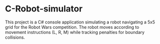 # C-Robot-simulator
This project is a C# console application simulating a robot navigating a 5x5 grid for the Robot Wars competition. The robot moves according to movement instructions (L, R, M) while tracking penalties for boundary collisions.
